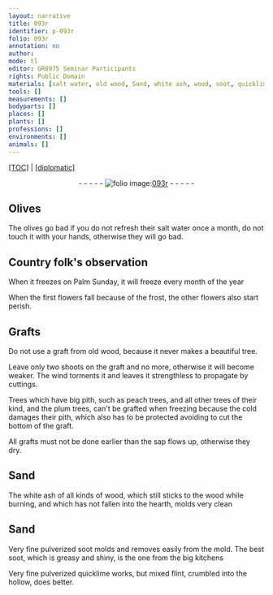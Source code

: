 ```yaml
---
layout: narrative
title: 093r
identifier: p-093r
folio: 093r
annotation: no
author:
mode: tl
editor: GR8975 Seminar Participants
rights: Public Domain
materials: [salt water, old wood, Sand, white ash, wood, soot, quicklime, flint,]
tools: []
measurements: []
bodyparts: []
places: []
plants: []
professions: []
environments: []
animals: []
---
```


<p><a href="{{ site.baseurl }}/translation/">[TOC]</a> | <a href="{{ site.baseurl }}/_texts/p-093r_tc.md/">[diplomatic]</a></p><div class="folio" align="center">- - - - - <a href="http://gallica.bnf.fr/ark:/12148/btv1b10500001g/f191.image" target="_blank"><img src="https://cu-mkp.github.io/2017-workshop-edition/assets/photo-icon.png" alt="folio image: " style="display:inline-block; margin-bottom:-3px;"/>093r</a> - - - - - </div>  
  

## Olives

 
The olives go bad if you do not refresh their <span class="m">salt water</span> once a month, do not touch it with your hands, otherwise they will go bad.
 
 
  

## Country folk's observation

 
When it freezes on Palm Sunday, it will freeze every month of the year
 
When the first flowers fall because of the frost, the other flowers also start perish.
 
 
  

## Grafts

 
Do not use a graft from <span class="m">old wood</span>, because it never makes a beautiful tree.
 
Leave only two shoots on the graft and no more, otherwise it will become weaker. The wind torments it and leaves it strengthless to propagate by cuttings.
 
Trees which have big pith, such as peach trees, and all other trees of their kind, and the plum trees, can't be grafted when freezing because the cold damages their pith, which also has to be protected avoiding to cut the bottom of the graft.
 
All grafts must not be done earlier than the sap flows up, otherwise they dry.
 
 
  

## <span class="m">Sand</span>

 
The <span class="m">white ash</span> of all kinds of <span class="m">wood</span>, which still sticks to the <span class="m">wood</span> while burning, and which has not fallen into the hearth, molds very clean
 
 
  

## <span class="m">Sand</span>

 
Very fine pulverized <span class="m">soot</span> molds and removes easily from the mold. The best <span class="m">soot</span>, which is greasy and shiny, is the one from the big kitchens
 
Very fine pulverized <span class="m">quicklime</span> works, but mixed <span class="m">flint,</span> crumbled into the hollow, does better.
 
